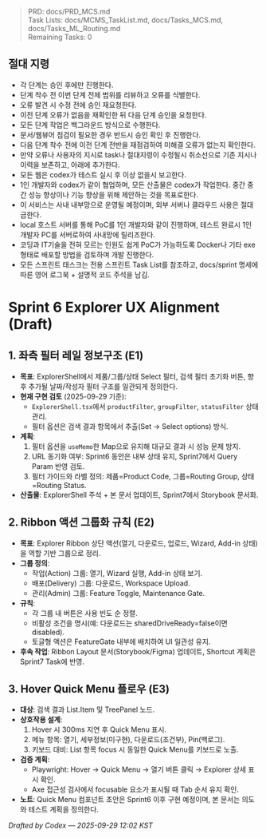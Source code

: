 > PRD: docs/PRD_MCS.md  
> Task Lists: docs/MCMS_TaskList.md, docs/Tasks_MCS.md, docs/Tasks_ML_Routing.md  
> Remaining Tasks: 0

## 절대 지령
- 각 단계는 승인 후에만 진행한다.
- 단계 착수 전 이번 단계 전체 범위를 리뷰하고 오류를 식별한다.
- 오류 발견 시 수정 전에 승인 재요청한다.
- 이전 단계 오류가 없음을 재확인한 뒤 다음 단계 승인을 요청한다.
- 모든 단계 작업은 백그라운드 방식으로 수행한다.
- 문서/웹뷰어 점검이 필요한 경우 반드시 승인 확인 후 진행한다.
- 다음 단계 착수 전에 이전 단계 전반을 재점검하여 미해결 오류가 없는지 확인한다.
- 만약 오류나 사용자의 지시로 task나 절대지령이 수정될시 취소선으로 기존 지시나 이력을 보존하고, 아래에 추가한다.
- 모든 웹은 codex가 테스트 실시 후 이상 없을시 보고한다.
- 1인 개발자와 codex가 같이 협업하며, 모든 산출물은 codex가 작업한다. 중간 중간 성능 향상이나 기능 향상을 위해 제안하는 것을 목표로한다.
- 이 서비스는 사내 내부망으로 운영될 예정이며, 외부 서버나 클라우드 사용은 절대 금한다.
- local 호스트 서버를 통해 PoC를 1인 개발자와 같이 진행하며, 테스트 완료시 1인 개발자 PC를 서버로하여 사내망에 릴리즈한다.
- 코딩과 IT기술을 전혀 모르는 인원도 쉽게 PoC가 가능하도록 Docker나 기타 exe 형태로 배포할 방법을 검토하며 개발 진행한다.
- 모든 스프린트 태스크는 전용 스프린트 Task List를 참조하고, docs/sprint 명세에 따른 영어 로그북 + 설명적 코드 주석을 남김.
# Sprint 6 Explorer UX Alignment (Draft)

## 1. 좌측 필터 레일 정보구조 (E1)
- **목표**: ExplorerShell에서 제품/그룹/상태 Select 필터, 검색 필터 초기화 버튼, 향후 추가될 날짜/작성자 필터 구조를 일관되게 정의한다.
- **현재 구현 검토** (2025-09-29 기준):
  - `ExplorerShell.tsx`에서 `productFilter`, `groupFilter`, `statusFilter` 상태 관리.
  - 필터 옵션은 검색 결과 항목에서 추출(Set → Select options) 방식.
- **계획**:
  1. 필터 옵션을 `useMemo`한 Map으로 유지해 대규모 결과 시 성능 문제 방지.
  2. URL 동기화 여부: Sprint6 동안은 내부 상태 유지, Sprint7에서 Query Param 반영 검토.
  3. 필터 가이드와 라벨 정의: 제품=Product Code, 그룹=Routing Group, 상태=Routing Status.
- **산출물**: ExplorerShell 주석 + 본 문서 업데이트, Sprint7에서 Storybook 문서화.

## 2. Ribbon 액션 그룹화 규칙 (E2)
- **목표**: Explorer Ribbon 상단 액션(열기, 다운로드, 업로드, Wizard, Add-in 상태)을 역할 기반 그룹으로 정리.
- **그룹 정의**:
  - 작업(Action) 그룹: 열기, Wizard 실행, Add-in 상태 보기.
  - 배포(Delivery) 그룹: 다운로드, Workspace Upload.
  - 관리(Admin) 그룹: Feature Toggle, Maintenance Gate.
- **규칙**:
  - 각 그룹 내 버튼은 사용 빈도 순 정렬.
  - 비활성 조건을 명시(예: 다운로드는 sharedDriveReady=false이면 disabled).
  - 토글형 액션은 FeatureGate 내부에 배치하여 UI 일관성 유지.
- **후속 작업**: Ribbon Layout 문서(Storybook/Figma) 업데이트, Shortcut 계획은 Sprint7 Task에 반영.

## 3. Hover Quick Menu 플로우 (E3)
- **대상**: 검색 결과 List.Item 및 TreePanel 노드.
- **상호작용 설계**:
  1. Hover 시 300ms 지연 후 Quick Menu 표시.
  2. 메뉴 항목: 열기, 세부정보(미구현), 다운로드(조건부), Pin(백로그).
  3. 키보드 대비: List 항목 focus 시 동일한 Quick Menu를 키보드로 노출.
- **검증 계획**:
  - Playwright: Hover → Quick Menu → 열기 버튼 클릭 → Explorer 상세 표시 확인.
  - Axe 접근성 검사에서 focusable 요소가 표시될 때 Tab 순서 유지 확인.
- **노트**: Quick Menu 컴포넌트 초안은 Sprint6 이후 구현 예정이며, 본 문서는 의도와 테스트 계획을 정의한다.

*Drafted by Codex — 2025-09-29 12:02 KST*

